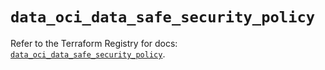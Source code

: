 # `data_oci_data_safe_security_policy`

Refer to the Terraform Registry for docs: [`data_oci_data_safe_security_policy`](https://registry.terraform.io/providers/hashicorp/oci/7.19.0/docs/data-sources/data_safe_security_policy).
